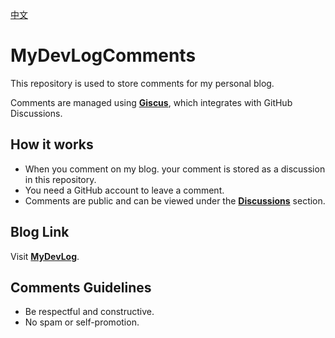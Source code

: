 [中文](README.zh-TW.md)

# MyDevLogComments

This repository is used to store comments for my personal blog.

Comments are managed using **[Giscus](https://giscus.app/zh-TW)**, which integrates with GitHub Discussions.

## How it works

- When you comment on my blog. your comment is stored as a discussion in this repository.
- You need a GitHub account to leave a comment.
- Comments are public and can be viewed under the **[Discussions](https://github.com/maydayXi/MyDevLogComments/discussions)** section.

## Blog Link

Visit **[MyDevLog](https://maydayxi.github.io/MyDevLog/)**.

## Comments Guidelines

- Be respectful and constructive.
- No spam or self-promotion.
